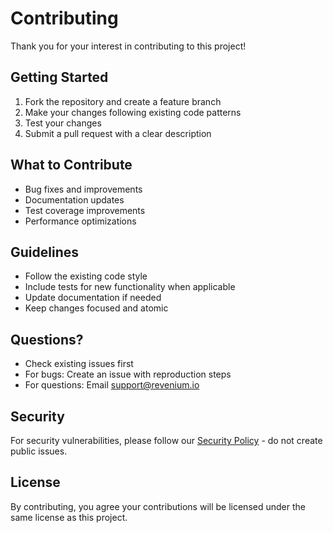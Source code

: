 # Contributing

Thank you for your interest in contributing to this project!

## Getting Started

1. Fork the repository and create a feature branch
2. Make your changes following existing code patterns  
3. Test your changes
4. Submit a pull request with a clear description

## What to Contribute

- Bug fixes and improvements
- Documentation updates
- Test coverage improvements
- Performance optimizations

## Guidelines

- Follow the existing code style
- Include tests for new functionality when applicable
- Update documentation if needed
- Keep changes focused and atomic

## Questions?

- Check existing issues first
- For bugs: Create an issue with reproduction steps
- For questions: Email support@revenium.io

## Security

For security vulnerabilities, please follow our [Security Policy](./SECURITY.md) - do not create public issues.

## License

By contributing, you agree your contributions will be licensed under the same license as this project.